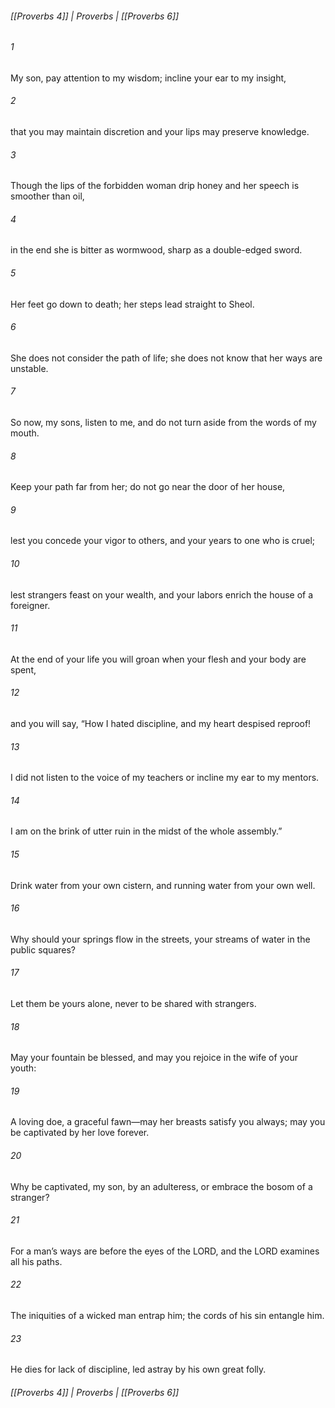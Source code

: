 ###### [[Proverbs 4]] | Proverbs | [[Proverbs 6]]

###### 1
My son, pay attention to my wisdom; incline your ear to my insight,
###### 2
that you may maintain discretion and your lips may preserve knowledge.
###### 3
Though the lips of the forbidden woman drip honey and her speech is smoother than oil,
###### 4
in the end she is bitter as wormwood, sharp as a double-edged sword.
###### 5
Her feet go down to death; her steps lead straight to Sheol.
###### 6
She does not consider the path of life; she does not know that her ways are unstable.
###### 7
So now, my sons, listen to me, and do not turn aside from the words of my mouth.
###### 8
Keep your path far from her; do not go near the door of her house,
###### 9
lest you concede your vigor to others, and your years to one who is cruel;
###### 10
lest strangers feast on your wealth, and your labors enrich the house of a foreigner.
###### 11
At the end of your life you will groan when your flesh and your body are spent,
###### 12
and you will say, “How I hated discipline, and my heart despised reproof!
###### 13
I did not listen to the voice of my teachers or incline my ear to my mentors.
###### 14
I am on the brink of utter ruin in the midst of the whole assembly.”
###### 15
Drink water from your own cistern, and running water from your own well.
###### 16
Why should your springs flow in the streets, your streams of water in the public squares?
###### 17
Let them be yours alone, never to be shared with strangers.
###### 18
May your fountain be blessed, and may you rejoice in the wife of your youth:
###### 19
A loving doe, a graceful fawn—may her breasts satisfy you always; may you be captivated by her love forever.
###### 20
Why be captivated, my son, by an adulteress, or embrace the bosom of a stranger?
###### 21
For a man’s ways are before the eyes of the LORD, and the LORD examines all his paths.
###### 22
The iniquities of a wicked man entrap him; the cords of his sin entangle him.
###### 23
He dies for lack of discipline, led astray by his own great folly.

###### [[Proverbs 4]] | Proverbs | [[Proverbs 6]]
